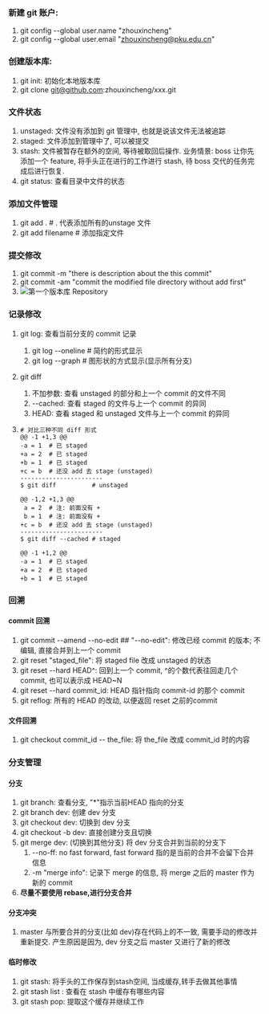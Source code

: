 ### 新建 git 账户:

1. git config --global user.name "zhouxincheng"
2. git config --global user.email "zhouxincheng@pku.edu.cn"

### 创建版本库:

1.  git init: 初始化本地版本库
2. git clone git@github.com:zhouxincheng/xxx.git

### 文件状态

1. unstaged: 文件没有添加到 git 管理中, 也就是说该文件无法被追踪
2. staged: 文件添加到管理中了, 可以被提交
3. stash: 文件被暂存在额外的空间, 等待被取回后操作. 业务情景: boss 让你先添加一个 feature, 将手头正在进行的工作进行 stash, 待 boss 交代的任务完成后进行恢复.
4. git status: 查看目录中文件的状态

### 添加文件管理

1. git add . # . 代表添加所有的unstage 文件
2. git add filename # 添加指定文件

### 提交修改

1. git commit -m "there is description about the this commit"
2. git commit -am "commit the modified file directory without add first"
3. ![第一个版本库 Repository](/Users/whatever/Work/git.assets/2-1-1.png)



### 记录修改

1. git log: 查看当前分支的 commit 记录

   1. git log --oneline # 简约的形式显示
   2. git log --graph # 图形状的方式显示(显示所有分支)

2. git diff

   1. 不加参数: 查看 unstaged 的部分和上一个 commit 的文件不同
   2. --cached: 查看 staged 的文件与上一个 commit 的异同
   3. HEAD: 查看 staged 和 unstaged 文件与上一个 commit 的异同

3. ```plain
   # 对比三种不同 diff 形式
   @@ -1 +1,3 @@
   -a = 1  # 已 staged
   +a = 2  # 已 staged
   +b = 1  # 已 staged
   +c = b  # 还没 add 去 stage (unstaged)
   -----------------------
   $ git diff          # unstaged
   
   @@ -1,2 +1,3 @@
    a = 2  # 注: 前面没有 +
    b = 1  # 注: 前面没有 +
   +c = b  # 还没 add 去 stage (unstaged)
   -----------------------
   $ git diff --cached # staged
   
   @@ -1 +1,2 @@
   -a = 1  # 已 staged
   +a = 2  # 已 staged
   +b = 1  # 已 staged
   ```

### 回溯

#### commit 回溯

1. git commit --amend --no-edit ## "--no-edit": 修改已经 commit 的版本; 不编辑, 直接合并到上一个 commit
2. git reset "staged_file": 将 staged file 改成 unstaged 的状态
3. git reset  --hard HEAD^: 回到上一个 commit, ^的个数代表往回走几个 commit, 也可以表示成 HEAD~N
4. git reset --hard commit_id: HEAD 指针指向 commit-id 的那个 commit
5. git reflog: 所有的 HEAD 的改动, 以便返回 reset 之前的commit

#### 文件回溯

1. git checkout commit_id  --    the_file: 将 the_file 改成 commit_id 时的内容

### 分支管理

#### 分支

1. git branch: 查看分支, "*"指示当前HEAD 指向的分支
2. git branch dev: 创建 dev 分支
3. git checkout dev: 切换到 dev 分支
4. git checkout -b dev: 直接创建分支且切换
5. git merge dev: (切换到其他分支) 将 dev 分支合并到当前的分支下
   1. --no-ff: no fast forward, fast forward 指的是当前的合并不会留下合并信息
   2. -m "merge info": 记录下 merge 的信息, 将 merge 之后的 master 作为新的 commit
6. **尽量不要使用 rebase,进行分支合并**

#### 分支冲突

1. master 与所要合并的分支(比如 dev)存在代码上的不一致, 需要手动的修改并重新提交. 产生原因是因为, dev 分支之后 master 又进行了新的修改

#### 临时修改

1. git stash: 将手头的工作保存到stash空间, 当成缓存,转手去做其他事情
2. git stash list : 查看在 stash 中缓存有哪些内容
3. git stash pop: 提取这个缓存并继续工作